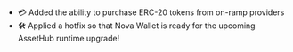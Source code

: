 - 💳 Added the ability to purchase ERC-20 tokens from on-ramp providers
- 🛠️ Applied a hotfix so that Nova Wallet is ready for the upcoming AssetHub runtime upgrade!